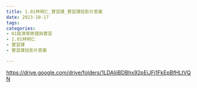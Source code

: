 ```yaml
---
title: 1.01林明仁_實習課_實習課投影片答案
date: 2023-10-17
tags: 
categories:
- 01經濟學原理與實習
- 1.01林明仁
- 實習課
- 實習課投影片答案

---
```

https://drive.google.com/drive/folders/1LDAIjjBDBhx92pEiJFj1FkEpBfHLtVQN
